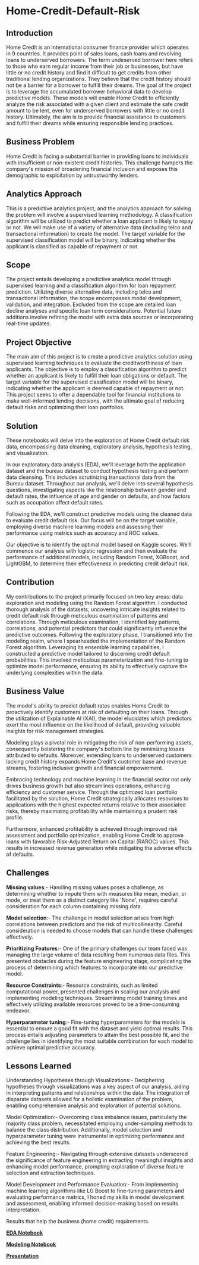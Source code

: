 # Home-Credit-Default-Risk
## Introduction

Home Credit is an international consumer finance provider which operates in 9 countries. It provides point of sales loans, cash loans and revolving loans to underserved borrowers. The term undeserved borrower here refers to those who earn regular income from their job or businesses, but have little or no credit history and find it difficult to get credits from other traditional lending organizations. They believe that the credit history should not be a barrier for a borrower to fulfill their dreams. The goal of the project is to leverage the accumulated borrower behavioral data to develop predictive models. These models will enable Home Credit to efficiently analyze the risk associated with a given client and estimate the safe credit amount to be lent, even for underserved borrowers with little or no credit history. Ultimately, the aim is to provide financial assistance to customers and fulfill their dreams while ensuring responsible lending practices.

## Business Problem

Home Credit is facing a substantial barrier in providing loans to individuals with insufficient or non-existent credit histories. This challenge hampers the company's mission of broadening financial inclusion and exposes this demographic to exploitation by untrustworthy lenders.

## Analytics Approach

This is a predictive analytics project, and the analytics approach for solving the problem will involve a supervised learning methodology. A classification algorithm will be utilized to predict whether a loan applicant is likely to repay or not. We will make use of a variety of alternative data (including telco and transactional information) to create the model. The target variable for the supervised classification model will be binary, indicating whether the applicant is classified as capable of repayment or not.

## Scope

The project entails developing a predictive analytics model through supervised learning and a classification algorithm for loan repayment prediction. Utilizing diverse alternative data, including telco and transactional information, the scope encompasses model development, validation, and integration. Excluded from the scope are detailed loan decline analyses and specific loan term considerations. Potential future additions involve refining the model with extra data sources or incorporating real-time updates.

## Project Objective

The main aim of this project is to create a predictive analytics solution using supervised learning techniques to evaluate the creditworthiness of loan applicants. The objective is to employ a classification algorithm to predict whether an applicant is likely to fulfill their loan obligations or default.  The target variable for the supervised classification model will be binary, indicating whether the applicant is deemed capable of repayment or not. This project seeks to offer a dependable tool for financial institutions to make well-informed lending decisions, with the ultimate goal of reducing default risks and optimizing their loan portfolios.

## Solution 

These notebooks will delve into the exploration of Home Credit default risk data, encompassing data cleaning, exploratory analysis, hypothesis testing, and visualization.

In our exploratory data analysis (EDA), we'll leverage both the application dataset and the bureau dataset to conduct hypothesis testing and perform data cleansing. This includes scrutinizing transactional data from the Bureau dataset. Throughout our analysis, we'll delve into several hypothesis questions, investigating aspects like the relationship between gender and default rates, the influence of age and gender on defaults, and how factors such as occupation affect default rates.

Following the EDA, we'll construct predictive models using the cleaned data to evaluate credit default risk. Our focus will be on the target variable, employing diverse machine learning models and assessing their performance using metrics such as accuracy and ROC values.

Our objective is to identify the optimal model based on Kaggle scores. We'll commence our analysis with logistic regression and then evaluate the performance of additional models, including Random Forest, XGBoost, and LightGBM, to determine their effectiveness in predicting credit default risk.


## Contribution

My contributions to the project primarily focused on two key areas: data exploration and modeling using the Random Forest algorithm. I conducted thorough analysis of the datasets, uncovering intricate insights related to credit default risk through meticulous examination of patterns and correlations. 
Through meticulous examination, I identified key patterns, correlations, and potential predictors that could significantly influence the predictive outcomes. Following the exploratory phase, I transitioned into the modeling realm, where I spearheaded the implementation of the Random Forest algorithm. Leveraging its ensemble learning capabilities, I constructed a predictive model tailored to discerning credit default probabilities. This involved meticulous parameterization and fine-tuning to optimize model performance, ensuring its ability to effectively capture the underlying complexities within the data.

## Business Value

The model's ability to predict default rates enables Home Credit to proactively identify customers at risk of defaulting on their loans. Through the utilization of Explainable AI (XAI), the model elucidates which predictors exert the most influence on the likelihood of default, providing valuable insights for risk management strategies.

Modeling plays a pivotal role in mitigating the risk of non-performing assets, consequently bolstering the company's bottom line by minimizing losses attributed to defaults. Moreover, extending loans to underserved customers lacking credit history expands Home Credit's customer base and revenue streams, fostering inclusive growth and financial empowerment.

Embracing technology and machine learning in the financial sector not only drives business growth but also streamlines operations, enhancing efficiency and customer service. Through the optimized loan portfolio facilitated by the solution, Home Credit strategically allocates resources to applications with the highest expected returns relative to their associated risks, thereby maximizing profitability while maintaining a prudent risk profile.

Furthermore, enhanced profitability is achieved through improved risk assessment and portfolio optimization, enabling Home Credit to approve loans with favorable Risk-Adjusted Return on Capital (RAROC) values. This results in increased revenue generation while mitigating the adverse effects of defaults.

## Challenges

**Missing values**:- Handling missing values poses a challenge, as determining whether to impute them with measures like mean, median, or mode, or treat them as a distinct category like 'None', requires careful consideration for each column containing missing data.

**Model selection**:- The challenge in model selection arises from high correlations between predictors and the risk of multicollinearity. Careful consideration is needed to choose models that can handle these challenges effectively.

**Prioritizing Features**:- One of the primary challenges our team faced was managing the large volume of data resulting from numerous data files. This presented obstacles during the feature engineering stage, complicating the process of determining which features to incorporate into our predictive model.

**Resource Constraints**:- Resource constraints, such as limited computational power, presented challenges in scaling our analysis and implementing modeling techniques. Streamlining model training times and effectively utilizing available resources proved to be a time-consuming endeavor.

**Hyperparameter tuning**:- Fine-tuning hyperparameters for the models is essential to ensure a good fit with the dataset and yield optimal results. This process entails adjusting parameters to attain the best possible fit, and the challenge lies in identifying the most suitable combination for each model to achieve optimal predictive accuracy.


## Lessons Learned

Understanding Hypotheses through Visualizations:- Deciphering hypotheses through visualizations was a key aspect of our analysis, aiding in interpreting patterns and relationships within the data. The integration of disparate datasets allowed for a holistic examination of the problem, enabling comprehensive analysis and exploration of potential solutions.

Model Optimization:- Overcoming class imbalance issues, particularly the majority class problem, necessitated employing under-sampling methods to balance the class distribution. Additionally, model selection and hyperparameter tuning were instrumental in optimizing performance and achieving the best results.

Feature Engineering:- Navigating through extensive datasets underscored the significance of feature engineering in extracting meaningful insights and enhancing model performance, prompting exploration of diverse feature selection and extraction techniques.

Model Development and Performance Evaluation:- From implementing machine learning algorithms like LG Boost to fine-tuning parameters and evaluating performance metrics, I honed my skills in model development and assessment, enabling informed decision-making based on results interpretation.

Results that help the business (home credit) requirements.

**[EDA Notebook](https://github.com/gnair60/Home-Credit-Capstone/blob/main/EDA.ipynb)**

**[Modeling Notebook](https://github.com/gnair60/Home-Credit-Capstone/blob/main/Modelling.ipynb)**

**[Presentation](https://github.com/gnair60/Home-Credit-Capstone/blob/main/Capstone_Presentation.pdf)**
